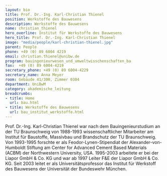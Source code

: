 ```yaml
---
layout: bio
title: Prof. Dr.-Ing. Karl-Christian Thienel
position: Werkstoffe des Bauwesens
description: Werkstoffe des Bauwesens
name: christian_thienel
hero_overline: Institut für Werkstoffe des Bauwesens
hero_title: Prof. Dr.-Ing. Karl-Christian Thienel
image: "media/people/karl-christian-thienel.jpg"
parent: People
phone: +49 (0) 89 6004 4219
email: christian.thienel@unibw.de
program: bauingenieurwesen_und_umweltwisschenschaften_ba
fax:  +49 (0) 89 6004-4219
secretary_phone: +49 (0) 89 6004-4229
secretary_name: Anna Meyer
room: Gebäude 41/300, Zimmer 0304
department: UniBwM
category: akademische_leitung
breadcrumbs:
- title: Home
  url: bau.html
- title: Werkstoffe des Bauwesens
  url: bau_institut_werkstoffe.html
---
```



Prof. Dr.-Ing. Karl-Christian Thienel war nach dem Bauingenieurstudium an der TU Braunschweig von 1988-1993 wissenschaftlicher Mitarbeiter am Institut für Baustoffe, Massivbau und Brandschutz der TU Braunschweig. Von 1993-1995 forschte er als Feodor-Lynen-Stipendiat der Alexander-von-Humboldt Stiftung am Center for Advanced Cement Based Materials (ACBM) der Northwestern University, USA. 1995-2003 arbeitete er bei der Liapor GmbH & Co. KG und war ab 1997 Leiter F&E der Liapor GmbH & Co. KG. Seit 2003 leitet er als Universitätsprofessor das Institut für Werkstoff des Bauwesens der Universität der Bundeswehr München.
